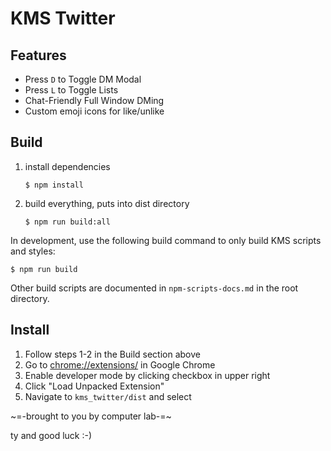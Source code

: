 # KMS Twitter

## Features

* Press `D` to Toggle DM Modal
* Press `L` to Toggle Lists
* Chat-Friendly Full Window DMing
* Custom emoji icons for like/unlike

## Build

1. install dependencies 

    ```
    $ npm install
    ```

2. build everything, puts into dist directory 

    ```
    $ npm run build:all
    ```

In development, use the following build command to only build KMS scripts and styles:

    $ npm run build

Other build scripts are documented in `npm-scripts-docs.md` in the root directory.


## Install

1. Follow steps 1-2 in the Build section above 
2. Go to [chrome://extensions/](chrome://extensions/) in Google Chrome
3. Enable developer mode by clicking checkbox in upper right
4. Click "Load Unpacked Extension"
5. Navigate to `kms_twitter/dist` and select


~=-brought to you by computer lab-=~ 

ty and good luck :-)

